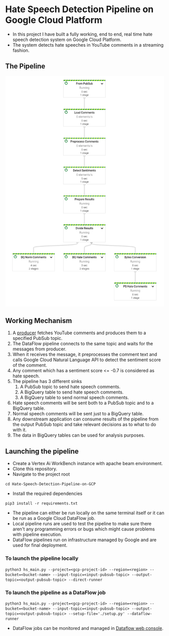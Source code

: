 # Hate Speech Detection Pipeline on Google Cloud Platform
- In this project I have built a fully working, end to end, real time hate speech detection system on Google Cloud Platform.
- The system detects hate speeches in YouTube comments in a streaming fashion.

## The Pipeline
![alt text](images/hate_speech_recognition.png)

## Working Mechanism
1. A [producer](tools/yt_comments_producer.ipynb) fetches YouTube comments and produces them to a specified PubSub topic.
2. The DataFlow pipeline connects to the same topic and waits for the messages from producer.
3. When it receives the message, it preprocesses the comment text and calls Google Cloud Natural Language API to 
detect the sentiment score of the comment.
4. Any comment which has a sentiment score <= -0.7 is considered as hate speech.
5. The pipeline has 3 different sinks
    1. A PubSub topic to send hate speech comments.
    2. A BigQuery table to send hate speech comments.
    3. A BigQuery table to send normal speech comments.
6. Hate speech comments will be sent both to a PubSub topic and to a BigQuery table.
7. Normal speech comments will be sent just to a BigQuery table.
8. Any downstream application can consume results of the pipeline from the output PubSub topic and take relevant decisions as to 
what to do with it.
9. The data in BigQuery tables can be used for analysis purposes.


## Launching the pipeline
- Create a Vertex Ai WorkBench instance with apache beam environment.
- Clone this repository.
- Navigate to the project root
```shell
cd Hate-Speech-Detection-Pipeline-on-GCP
```
- Install the required dependencies
```shell
pip3 install -r requirements.txt
```
- The pipeline can either be run locally on the same terminal itself or it can be run as a Google Cloud DataFlow job.
- Local pipeline runs are used to test the pipeline to make sure there aren't any programming errors or bugs which 
might cause problems with pipeline execution.
- DataFlow pipelines run on infrastructure managed by Google and are used for final deployment.

### To launch the pipeline locally
```shell
python3 hs_main.py --project=<gcp-project-id> --region=<region> --bucket=<bucket-name> --input-topic=<input-pubsub-topic> --output-topic=<output-pubsub-topic> --direct-runner
```
### To launch the pipeline as a DataFlow job
```shell
python3 hs_main.py --project=<gcp-project-id> --region=<region> --bucket=<bucket-name> --input-topic=<input-pubsub-topic> --output-topic=<output-pubsub-topic> --setup-file='./setup.py' --dataflow-runner
```
- DataFlow jobs can be monitored and managed in [Dataflow web console](https://console.cloud.google.com/dataflow/jobs).